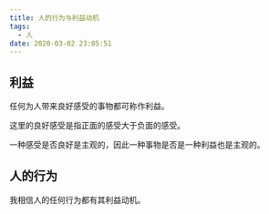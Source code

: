 ```yaml
---
title: 人的行为与利益动机
tags:
  - 人
date: 2020-03-02 23:05:51
---
```



## 利益

任何为人带来良好感受的事物都可称作利益。

这里的良好感受是指正面的感受大于负面的感受。

一种感受是否良好是主观的，因此一种事物是否是一种利益也是主观的。

## 人的行为

我相信人的任何行为都有其利益动机。
